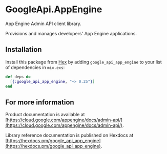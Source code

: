 # GoogleApi.AppEngine

App Engine Admin API client library.

Provisions and manages developers' App Engine applications.

## Installation

Install this package from [Hex](https://hex.pm) by adding
`google_api_app_engine` to your list of dependencies in `mix.exs`:

```elixir
def deps do
  [{:google_api_app_engine, "~> 0.25"}]
end
```

## For more information

Product documentation is available at [https://cloud.google.com/appengine/docs/admin-api/](https://cloud.google.com/appengine/docs/admin-api/).

Library reference documentation is published on Hexdocs at
[https://hexdocs.pm/google_api_app_engine](https://hexdocs.pm/google_api_app_engine).

